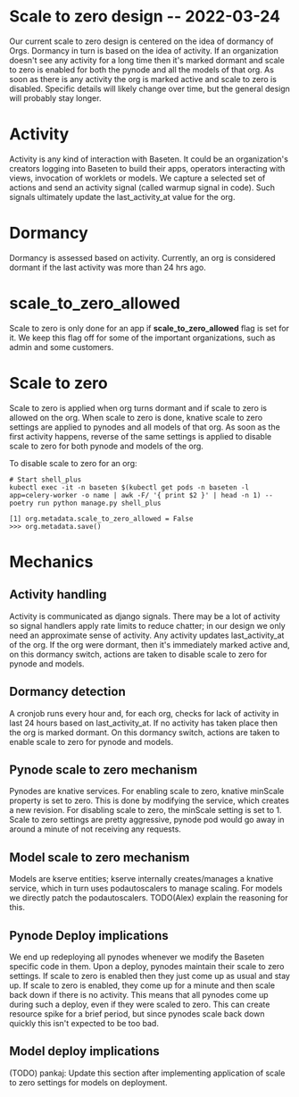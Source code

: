 # Scale to zero design -- 2022-03-24
Our current scale to zero design is centered on the idea of dormancy of Orgs. 
Dormancy in turn is based on the idea of activity. If an organization doesn't
see any activity for a long time then it's marked dormant and scale to zero is
enabled for both the pynode and all the models of that org. As soon as there
is any activity the org is marked active and scale to zero is disabled.
Specific details will likely change over time, but the general design will 
probably stay longer.


# Activity
Activity is any kind of interaction with Baseten. It could be an organization's 
creators logging into Baseten to build their apps, operators interacting with 
views, invocation of worklets or models. We capture a selected set of actions 
and send an activity signal (called warmup signal in code). Such signals 
ultimately update the last_activity_at value for the org.

# Dormancy
Dormancy is assessed based on activity. Currently, an org is considered dormant
if the last activity was more than 24 hrs ago.

# scale_to_zero_allowed
Scale to zero is only done for an app if **scale_to_zero_allowed** flag is set
for it. We keep this flag off for some of the important organizations, such as 
admin and some customers.

# Scale to zero
Scale to zero is applied when org turns dormant and if scale to zero is allowed
on the org. When scale to zero is done, knative scale to zero settings are 
applied to pynodes and all models of that org. As soon as the first activity
happens, reverse of the same settings is applied to disable scale to zero for
both pynode and models of the org.

To disable scale to zero for an org:
```
# Start shell_plus
kubectl exec -it -n baseten $(kubectl get pods -n baseten -l app=celery-worker -o name | awk -F/ '{ print $2 }' | head -n 1) -- poetry run python manage.py shell_plus

[1] org.metadata.scale_to_zero_allowed = False
>>> org.metadata.save()
```

# Mechanics

## Activity handling
Activity is communicated as django signals. There may be a lot of activity so
signal handlers apply rate limits to reduce chatter; in our design we only need
an approximate sense of activity. Any activity updates last_activity_at of the
org. If the org were dormant, then it's immediately marked active and, on this
dormancy switch, actions are taken to disable scale to zero for pynode and models.

## Dormancy detection
A cronjob runs every hour and, for each org, checks for lack of activity in last
24 hours based on last_activity_at. If no activity has taken place then the org
is marked dormant. On this dormancy switch, actions are taken to enable scale to
zero for pynode and models.

## Pynode scale to zero mechanism
Pynodes are knative services. For enabling scale to zero, knative minScale property
is set to zero. This is done by modifying the service, which creates a new revision.
For disabling scale to zero, the minScale setting is set to 1. Scale to zero
settings are pretty aggressive, pynode pod would go away in around a minute of
not receiving any requests.

## Model scale to zero mechanism
Models are kserve entities; kserve internally creates/manages a knative
service, which in turn uses podautoscalers to manage scaling. For models we
directly patch the podautoscalers. TODO(Alex) explain the reasoning for this.

## Pynode Deploy implications
We end up redeploying all pynodes whenever we modify the Baseten specific code in
them. Upon a deploy, pynodes maintain their scale to zero settings. If scale to
zero is enabled then they just come up as usual and stay up. If scale to zero is 
enabled, they come up for a minute and then scale back down if there is no
activity. This means that all pynodes come up during such a deploy, even if they
were scaled to zero. This can create resource spike for a brief period, but 
since pynodes scale back down quickly this isn't expected to be too bad.

## Model deploy implications
(TODO) pankaj: Update this section after implementing application of scale to zero
settings for models on deployment.
